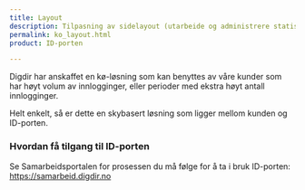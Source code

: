 ```yaml
---
title: Layout
description: Tilpasning av sidelayout (utarbeide og administrere statiske tekster, driftsmeldinger, gjere endringer i .ss og html ( vise eksempel frå Skatt)
permalink: ko_layout.html
product: ID-porten

---
```


Digdir har anskaffet en kø-løsning som kan benyttes av våre kunder som har høyt volum av innlogginger, eller perioder med ekstra høyt antall innlogginger.

Helt enkelt, så er dette en skybasert løsning som ligger mellom kunden og ID-porten.

### Hvordan få tilgang til ID-porten
Se Samarbeidsportalen for prosessen du må følge for å ta i bruk ID-porten: <https://samarbeid.digdir.no>
